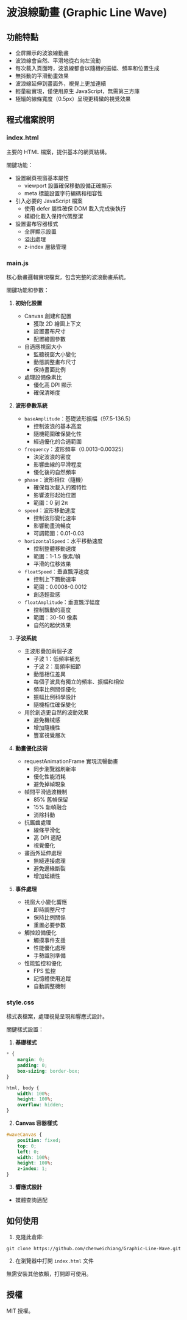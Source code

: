 # 波浪線動畫 (Graphic Line Wave)

## 功能特點

- 全屏顯示的波浪線動畫
- 波浪線會自然、平滑地從右向左流動
- 每次載入頁面時，波浪線都會以隨機的振幅、頻率和位置生成
- 無抖動的平滑動畫效果
- 波浪線延伸到畫面外，視覺上更加連續
- 輕量級實現，僅使用原生 JavaScript，無需第三方庫
- 極細的線條寬度（0.5px）呈現更精緻的視覺效果

## 程式檔案說明

### index.html
主要的 HTML 檔案，提供基本的網頁結構。

關鍵功能：
- 設置網頁視窗基本屬性
  - viewport 設置確保移動設備正確顯示
  - meta 標籤設置字符編碼和相容性
- 引入必要的 JavaScript 檔案
  - 使用 defer 屬性確保 DOM 載入完成後執行
  - 模組化載入保持代碼整潔
- 設置畫布容器樣式
  - 全屏顯示設置
  - 溢出處理
  - z-index 層級管理

### main.js
核心動畫邏輯實現檔案，包含完整的波浪動畫系統。

關鍵功能和參數：
1. **初始化設置**
   - Canvas 創建和配置
     - 獲取 2D 繪圖上下文
     - 設置畫布尺寸
     - 配置繪圖參數
   - 自適應視窗大小
     - 監聽視窗大小變化
     - 動態調整畫布尺寸
     - 保持畫面比例
   - 處理設備像素比
     - 優化高 DPI 顯示
     - 確保清晰度

2. **波形參數系統**
   - `baseAmplitude`：基礎波形振幅（97.5-136.5）
     - 控制波浪的基本高度
     - 隨機範圍確保變化性
     - 經過優化的合適範圍
   - `frequency`：波形頻率（0.0013-0.00325）
     - 決定波浪的密度
     - 影響曲線的平滑程度
     - 優化後的自然頻率
   - `phase`：波形相位（隨機）
     - 確保每次載入的獨特性
     - 影響波形起始位置
     - 範圍：0 到 2π
   - `speed`：波形移動速度
     - 控制波形變化速率
     - 影響動畫流暢度
     - 可調範圍：0.01-0.03
   - `horizontalSpeed`：水平移動速度
     - 控制整體移動速度
     - 範圍：1-1.5 像素/幀
     - 平滑的位移效果
   - `floatSpeed`：垂直飄浮速度
     - 控制上下飄動速率
     - 範圍：0.0008-0.0012
     - 創造輕盈感
   - `floatAmplitude`：垂直飄浮幅度
     - 控制飄動的高度
     - 範圍：30-50 像素
     - 自然的起伏效果

3. **子波系統**
   - 主波形疊加兩個子波
     - 子波 1：低頻率補充
     - 子波 2：高頻率細節
     - 動態相位差異
     - 每個子波具有獨立的頻率、振幅和相位
     - 頻率比例關係優化
     - 振幅比例科學設計
     - 隨機相位確保變化
   - 用於創造更自然的波動效果
     - 避免機械感
     - 增加隨機性
     - 豐富視覺層次

4. **動畫優化技術**
   - requestAnimationFrame 實現流暢動畫
     - 同步瀏覽器刷新率
     - 優化性能消耗
     - 避免掉幀現象
   - 幀間平滑過渡機制
     - 85% 舊幀保留
     - 15% 新幀融合
     - 消除抖動
   - 抗鋸齒處理
     - 線條平滑化
     - 高 DPI 適配
     - 視覺優化
   - 畫面外延伸處理
     - 無縫連接處理
     - 避免邊緣斷裂
     - 增加延續性

5. **事件處理**
   - 視窗大小變化響應
     - 即時調整尺寸
     - 保持比例關係
     - 重置必要參數
   - 觸控設備優化
     - 觸摸事件支援
     - 性能優化處理
     - 手勢識別準備
   - 性能監控和優化
     - FPS 監控
     - 記憶體使用追蹤
     - 自動調整機制

### style.css
樣式表檔案，處理視覺呈現和響應式設計。

關鍵樣式設置：
1. **基礎樣式**
```css
* {
    margin: 0;
    padding: 0;
    box-sizing: border-box;
}

html, body {
    width: 100%;
    height: 100%;
    overflow: hidden;
}
```

2. **Canvas 容器樣式**
```css
#waveCanvas {
    position: fixed;
    top: 0;
    left: 0;
    width: 100%;
    height: 100%;
    z-index: 1;
}
```

3. **響應式設計**
- 媒體查詢適配

## 如何使用

1. 克隆此倉庫:
```
git clone https://github.com/chenweichiang/Graphic-Line-Wave.git
```

2. 在瀏覽器中打開 `index.html` 文件

無需安裝其他依賴，打開即可使用。

## 授權

MIT 授權。

